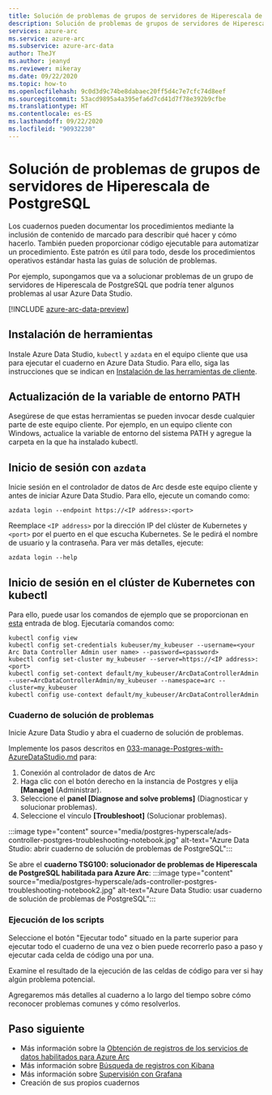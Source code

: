 ```yaml
---
title: Solución de problemas de grupos de servidores de Hiperescala de PostgreSQL
description: Solución de problemas de grupos de servidores de Hiperescala de PostgreSQL con un cuaderno de Jupyter Notebook
services: azure-arc
ms.service: azure-arc
ms.subservice: azure-arc-data
author: TheJY
ms.author: jeanyd
ms.reviewer: mikeray
ms.date: 09/22/2020
ms.topic: how-to
ms.openlocfilehash: 9c0d3d9c74be8dabaec20ff5d4c7e7cfc74d8eef
ms.sourcegitcommit: 53acd9895a4a395efa6d7cd41d7f78e392b9cfbe
ms.translationtype: HT
ms.contentlocale: es-ES
ms.lasthandoff: 09/22/2020
ms.locfileid: "90932230"
---
```

# <a name="troubleshooting-postgresql-hyperscale-server-groups"></a>Solución de problemas de grupos de servidores de Hiperescala de PostgreSQL

Los cuadernos pueden documentar los procedimientos mediante la inclusión de contenido de marcado para describir qué hacer y cómo hacerlo. También pueden proporcionar código ejecutable para automatizar un procedimiento.  Este patrón es útil para todo, desde los procedimientos operativos estándar hasta las guías de solución de problemas.

Por ejemplo, supongamos que va a solucionar problemas de un grupo de servidores de Hiperescala de PostgreSQL que podría tener algunos problemas al usar Azure Data Studio.

[!INCLUDE [azure-arc-data-preview](../../../includes/azure-arc-data-preview.md)]

## <a name="install-tools"></a>Instalación de herramientas

Instale Azure Data Studio, `kubectl` y `azdata` en el equipo cliente que usa para ejecutar el cuaderno en Azure Data Studio. Para ello, siga las instrucciones que se indican en [Instalación de las herramientas de cliente](install-client-tools.md).

## <a name="update-the-path-environment-variable"></a>Actualización de la variable de entorno PATH

Asegúrese de que estas herramientas se pueden invocar desde cualquier parte de este equipo cliente. Por ejemplo, en un equipo cliente con Windows, actualice la variable de entorno del sistema PATH y agregue la carpeta en la que ha instalado kubectl.

## <a name="sign-in-with-azdata"></a>Inicio de sesión con `azdata`

Inicie sesión en el controlador de datos de Arc desde este equipo cliente y antes de iniciar Azure Data Studio. Para ello, ejecute un comando como:

```console
azdata login --endpoint https://<IP address>:<port>
```

Reemplace `<IP address>` por la dirección IP del clúster de Kubernetes y `<port>` por el puerto en el que escucha Kubernetes. Se le pedirá el nombre de usuario y la contraseña. Para ver más detalles, ejecute:

```console
azdata login --help
```

## <a name="log-into-your-kubernetes-cluster-with-kubectl"></a>Inicio de sesión en el clúster de Kubernetes con kubectl

Para ello, puede usar los comandos de ejemplo que se proporcionan en [esta](https://blog.christianposta.com/kubernetes/logging-into-a-kubernetes-cluster-with-kubectl/) entrada de blog.
Ejecutaría comandos como:

```console
kubectl config view
kubectl config set-credentials kubeuser/my_kubeuser --username=<your Arc Data Controller Admin user name> --password=<password>
kubectl config set-cluster my_kubeuser --server=https://<IP address>:<port>
kubectl config set-context default/my_kubeuser/ArcDataControllerAdmin --user=ArcDataControllerAdmin/my_kubeuser --namespace=arc --cluster=my_kubeuser
kubectl config use-context default/my_kubeuser/ArcDataControllerAdmin
```

### <a name="the-troubleshooting-notebook"></a>Cuaderno de solución de problemas

Inicie Azure Data Studio y abra el cuaderno de solución de problemas. 

Implemente los pasos descritos en [033-manage-Postgres-with-AzureDataStudio.md](manage-postgresql-hyperscale-server-group-with-azure-data-studio.md) para:

1. Conexión al controlador de datos de Arc
2. Haga clic con el botón derecho en la instancia de Postgres y elija **[Manage]** (Administrar).
3. Seleccione el **panel [Diagnose and solve problems]** (Diagnosticar y solucionar problemas).
4. Seleccione el vínculo **[Troubleshoot]** (Solucionar problemas).

:::image type="content" source="media/postgres-hyperscale/ads-controller-postgres-troubleshooting-notebook.jpg" alt-text="Azure Data Studio: abrir cuaderno de solución de problemas de PostgreSQL":::

Se abre el **cuaderno TSG100: solucionador de problemas de Hiperescala de PostgreSQL habilitada para Azure Arc**: :::image type="content" source="media/postgres-hyperscale/ads-controller-postgres-troubleshooting-notebook2.jpg" alt-text="Azure Data Studio: usar cuaderno de solución de problemas de PostgreSQL":::

### <a name="run-the-scripts"></a>Ejecución de los scripts
Seleccione el botón "Ejecutar todo" situado en la parte superior para ejecutar todo el cuaderno de una vez o bien puede recorrerlo paso a paso y ejecutar cada celda de código una por una.

Examine el resultado de la ejecución de las celdas de código para ver si hay algún problema potencial.

Agregaremos más detalles al cuaderno a lo largo del tiempo sobre cómo reconocer problemas comunes y cómo resolverlos.

## <a name="next-step"></a>Paso siguiente
- Más información sobre la [Obtención de registros de los servicios de datos habilitados para Azure Arc](troubleshooting-get-logs.md)
- Más información sobre [Búsqueda de registros con Kibana](monitor-grafana-kibana.md)
- Más información sobre [Supervisión con Grafana](monitor-grafana-kibana.md)
- Creación de sus propios cuadernos
